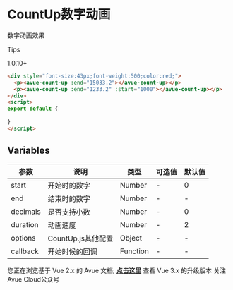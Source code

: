CountUp数字动画
===========

数字动画效果

Tips

1.0.10+

```html
<div style="font-size:43px;font-weight:500;color:red;">
  <p><avue-count-up :end="15033.2"></avue-count-up></p>
  <p><avue-count-up :end="1233.2" :start="1000"></avue-count-up></p>
</div>
<script>
export default {
  
}
</script>
```

Variables
---------

| 参数      | 说明           | 类型     | 可选值 | 默认值 |
| --------- | -------------- | -------- | ------ | ------ |
| start     | 开始时的数字   | Number   | -      | 0      |
| end       | 结束时的数字   | Number   | -      | -      |
| decimals  | 是否支持小数   | Number   | -      | 0      |
| duration  | 动画速度       | Number   | -      | 2      |
| options   | CountUp.js其他配置 | Object | -      | -      |
| callback  | 开始时候的回调 | Function | -      | -      |

您正在浏览基于 Vue 2.x 的 Avue 文档; **[点击这里](https://avuejs.com/)** 查看 Vue 3.x 的升级版本 关注Avue Cloud公众号